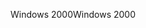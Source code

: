 <span data-ttu-id="eb3f6-101">Windows 2000</span><span class="sxs-lookup"><span data-stu-id="eb3f6-101">Windows 2000</span></span>